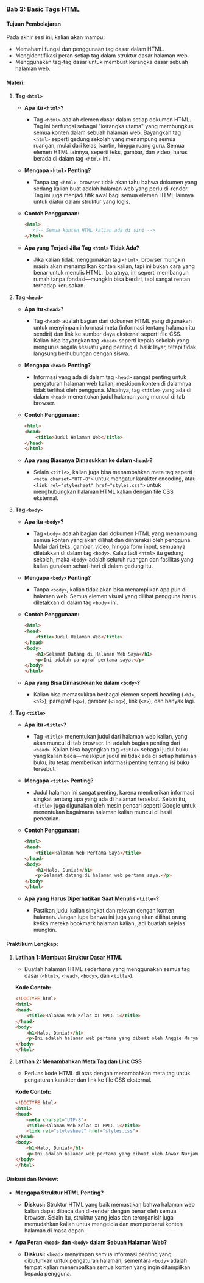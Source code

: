 ### **Bab 3: Basic Tags HTML**

#### **Tujuan Pembelajaran**
Pada akhir sesi ini, kalian akan mampu:
- Memahami fungsi dan penggunaan tag dasar dalam HTML.
- Mengidentifikasi peran setiap tag dalam struktur dasar halaman web.
- Menggunakan tag-tag dasar untuk membuat kerangka dasar sebuah halaman web.

#### **Materi:**

1. **Tag `<html>`**
   - **Apa itu `<html>`?**
     - Tag `<html>` adalah elemen dasar dalam setiap dokumen HTML. Tag ini berfungsi sebagai "kerangka utama" yang membungkus semua konten dalam sebuah halaman web. Bayangkan tag `<html>` seperti gedung sekolah yang menampung semua ruangan, mulai dari kelas, kantin, hingga ruang guru. Semua elemen HTML lainnya, seperti teks, gambar, dan video, harus berada di dalam tag `<html>` ini.
   
   - **Mengapa `<html>` Penting?**
     - Tanpa tag `<html>`, browser tidak akan tahu bahwa dokumen yang sedang kalian buat adalah halaman web yang perlu di-render. Tag ini juga menjadi titik awal bagi semua elemen HTML lainnya untuk diatur dalam struktur yang logis.

   - **Contoh Penggunaan:**
     ```html
     <html>
        <!-- Semua konten HTML kalian ada di sini -->
     </html>
     ```

   - **Apa yang Terjadi Jika Tag `<html>` Tidak Ada?**
     - Jika kalian tidak menggunakan tag `<html>`, browser mungkin masih akan menampilkan konten kalian, tapi ini bukan cara yang benar untuk menulis HTML. Ibaratnya, ini seperti membangun rumah tanpa fondasi—mungkin bisa berdiri, tapi sangat rentan terhadap kerusakan.

2. **Tag `<head>`**
   - **Apa itu `<head>`?**
     - Tag `<head>` adalah bagian dari dokumen HTML yang digunakan untuk menyimpan informasi meta (informasi tentang halaman itu sendiri) dan link ke sumber daya eksternal seperti file CSS. Kalian bisa bayangkan tag `<head>` seperti kepala sekolah yang mengurus segala sesuatu yang penting di balik layar, tetapi tidak langsung berhubungan dengan siswa.

   - **Mengapa `<head>` Penting?**
     - Informasi yang ada di dalam tag `<head>` sangat penting untuk pengaturan halaman web kalian, meskipun konten di dalamnya tidak terlihat oleh pengguna. Misalnya, tag `<title>` yang ada di dalam `<head>` menentukan judul halaman yang muncul di tab browser.

   - **Contoh Penggunaan:**
     ```html
     <html>
     <head>
         <title>Judul Halaman Web</title>
     </head>
     </html>
     ```

   - **Apa yang Biasanya Dimasukkan ke dalam `<head>`?**
     - Selain `<title>`, kalian juga bisa menambahkan meta tag seperti `<meta charset="UTF-8">` untuk mengatur karakter encoding, atau `<link rel="stylesheet" href="styles.css">` untuk menghubungkan halaman HTML kalian dengan file CSS eksternal.

3. **Tag `<body>`**
   - **Apa itu `<body>`?**
     - Tag `<body>` adalah bagian dari dokumen HTML yang menampung semua konten yang akan dilihat dan diinteraksi oleh pengguna. Mulai dari teks, gambar, video, hingga form input, semuanya diletakkan di dalam tag `<body>`. Kalau tadi `<html>` itu gedung sekolah, maka `<body>` adalah seluruh ruangan dan fasilitas yang kalian gunakan sehari-hari di dalam gedung itu.

   - **Mengapa `<body>` Penting?**
     - Tanpa `<body>`, kalian tidak akan bisa menampilkan apa pun di halaman web. Semua elemen visual yang dilihat pengguna harus diletakkan di dalam tag `<body>` ini.

   - **Contoh Penggunaan:**
     ```html
     <html>
     <head>
         <title>Judul Halaman Web</title>
     </head>
     <body>
         <h1>Selamat Datang di Halaman Web Saya</h1>
         <p>Ini adalah paragraf pertama saya.</p>
     </body>
     </html>
     ```

   - **Apa yang Bisa Dimasukkan ke dalam `<body>`?**
     - Kalian bisa memasukkan berbagai elemen seperti heading (`<h1>`, `<h2>`), paragraf (`<p>`), gambar (`<img>`), link (`<a>`), dan banyak lagi.

4. **Tag `<title>`**
   - **Apa itu `<title>`?**
     - Tag `<title>` menentukan judul dari halaman web kalian, yang akan muncul di tab browser. Ini adalah bagian penting dari `<head>`. Kalian bisa bayangkan tag `<title>` sebagai judul buku yang kalian baca—meskipun judul ini tidak ada di setiap halaman buku, itu tetap memberikan informasi penting tentang isi buku tersebut.

   - **Mengapa `<title>` Penting?**
     - Judul halaman ini sangat penting, karena memberikan informasi singkat tentang apa yang ada di halaman tersebut. Selain itu, `<title>` juga digunakan oleh mesin pencari seperti Google untuk menentukan bagaimana halaman kalian muncul di hasil pencarian.

   - **Contoh Penggunaan:**
     ```html
     <html>
     <head>
         <title>Halaman Web Pertama Saya</title>
     </head>
     <body>
         <h1>Halo, Dunia!</h1>
         <p>Selamat datang di halaman web pertama saya.</p>
     </body>
     </html>
     ```

   - **Apa yang Harus Diperhatikan Saat Menulis `<title>`?**
     - Pastikan judul kalian singkat dan relevan dengan konten halaman. Jangan lupa bahwa ini juga yang akan dilihat orang ketika mereka bookmark halaman kalian, jadi buatlah sejelas mungkin.

#### **Praktikum Lengkap:**

1. **Latihan 1: Membuat Struktur Dasar HTML**
   - Buatlah halaman HTML sederhana yang menggunakan semua tag dasar (`<html>`, `<head>`, `<body>`, dan `<title>`).

   **Kode Contoh:**
   ```html
   <!DOCTYPE html>
   <html>
   <head>
       <title>Halaman Web Kelas XI PPLG 1</title>
   </head>
   <body>
       <h1>Halo, Dunia!</h1>
       <p>Ini adalah halaman web pertama yang dibuat oleh Anggie Maryani dari kelas XI PPLG 1.</p>
   </body>
   </html>
   ```

2. **Latihan 2: Menambahkan Meta Tag dan Link CSS**
   - Perluas kode HTML di atas dengan menambahkan meta tag untuk pengaturan karakter dan link ke file CSS eksternal.

   **Kode Contoh:**
   ```html
   <!DOCTYPE html>
   <html>
   <head>
       <meta charset="UTF-8">
       <title>Halaman Web Kelas XI PPLG 1</title>
       <link rel="stylesheet" href="styles.css">
   </head>
   <body>
       <h1>Halo, Dunia!</h1>
       <p>Ini adalah halaman web pertama yang dibuat oleh Anwar Nurjaman dari kelas XI PPLG 1.</p>
   </body>
   </html>
   ```

#### **Diskusi dan Review:**

- **Mengapa Struktur HTML Penting?**
  - **Diskusi:** Struktur HTML yang baik memastikan bahwa halaman web kalian dapat dibaca dan di-render dengan benar oleh semua browser. Selain itu, struktur yang jelas dan terorganisir juga memudahkan kalian untuk mengelola dan memperbarui konten halaman di masa depan.

- **Apa Peran `<head>` dan `<body>` dalam Sebuah Halaman Web?**
  - **Diskusi:** `<head>` menyimpan semua informasi penting yang dibutuhkan untuk pengaturan halaman, sementara `<body>` adalah tempat kalian menempatkan semua konten yang ingin ditampilkan kepada pengguna.